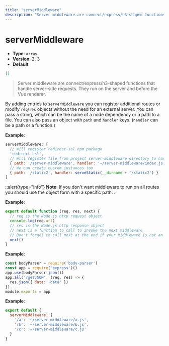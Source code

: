```yaml
---
title: "serverMiddleware"
description: "Server middleware are connect/express/h3-shaped functions that handle server-side requests. They run on the server and before the Vue renderer."
---
```

# serverMiddleware

- **Type**: `array`
- **Version**: 2, 3
- **Default**
```json
[]
```

> Server middleware are connect/express/h3-shaped functions that handle server-side requests. They run on the server and before the Vue renderer.

By adding entries to `serverMiddleware` you can register additional routes or modify `req`/`res` objects without the need for an external server.
You can pass a string, which can be the name of a node dependency or a path to a file. You can also pass an object with `path` and `handler` keys. (`handler` can be a path or a function.)

**Example**:
```js
serverMiddleware: [
  // Will register redirect-ssl npm package
  'redirect-ssl',
  // Will register file from project server-middleware directory to handle /server-middleware/* requires
  { path: '/server-middleware', handler: '~/server-middleware/index.js' },
  // We can create custom instances too
  { path: '/static2', handler: serveStatic(__dirname + '/static2') }
]
```
::alert{type="info"}
**Note**: If you don't want middleware to run on all routes you should use the object
form with a specific path.
::

<!-- If you pass a string handler, Nuxt will expect that file to export a default function
that handles `(req, res, next) => void`. -->
**Example**:
```js
export default function (req, res, next) {
  // req is the Node.js http request object
  console.log(req.url)
  // res is the Node.js http response object
  // next is a function to call to invoke the next middleware
  // Don't forget to call next at the end if your middleware is not an endpoint!
  next()
}
```
<!-- Alternatively, it can export a connect/express/h3-type app instance. -->
**Example**:
```js
const bodyParser = require('body-parser')
const app = require('express')()
app.use(bodyParser.json())
app.all('/getJSON', (req, res) => {
  res.json({ data: 'data' })
})
module.exports = app
```
<!-- Alternatively, instead of passing an array of `serverMiddleware`, you can pass an object
whose keys are the paths and whose values are the handlers (string or function). -->
**Example**:
```js
export default {
  serverMiddleware: {
    '/a': '~/server-middleware/a.js',
    '/b': '~/server-middleware/b.js',
    '/c': '~/server-middleware/c.js'
  }
}
```